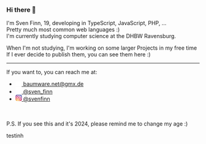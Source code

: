 
### Hi there 👋

I'm Sven Finn, 19, developing in TypeScript, JavaScript, PHP, ...<br>
Pretty much most common web languages :)<br>
I'm currently studying computer science at the DHBW Ravensburg. 

When I'm not studying, I'm working on some larger Projects in my free time<br>
If I ever decide to publish them, you can see them here :)

--------
If you want to, you can reach me at:
- [<img src="images/Mail.png" alt="Mail:" width="16"/>  baumware.net@gmx.de](mailto:baumware.net@gmx.de)
- [<img src="images/twitter.png" alt="Twitter:" width="16"/>  @sven_finn](https://twitter.com/sven_finn)
- [<img src="images/instagram.png" alt="Instagram:" width="16"/>  @svenfinn](https://www.instagram.com/svenfinn/)

<br><br>
P.S. If you see this and it's 2024, please remind me to change my age :)

testinh
